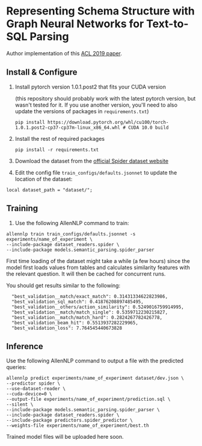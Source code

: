 # Representing Schema Structure with Graph Neural Networks for Text-to-SQL Parsing

Author implementation of this [ACL 2019 paper](https://arxiv.org/abs/1905.06241).

## Install & Configure

1. Install pytorch version 1.0.1.post2 that fits your CUDA version 
   
   (this repository should probably work with the latest pytorch version, but wasn't tested for it. If you use another version, you'll need to also update the versions of packages in `requirements.txt`)
    ```
    pip install https://download.pytorch.org/whl/cu100/torch-1.0.1.post2-cp37-cp37m-linux_x86_64.whl # CUDA 10.0 build
    ```
    
2. Install the rest of required packages
    ```
    pip install -r requirements.txt
    ```

3. Download the dataset from the [official Spider dataset website](https://yale-lily.github.io/spider)

4. Edit the config file `train_configs/defaults.jsonnet` to update the location of the dataset:
```
local dataset_path = "dataset/";
```

## Training

1. Use the following AllenNLP command to train:
```
allennlp train train_configs/defaults.jsonnet -s experiments/name_of_experiment \
--include-package dataset_readers.spider \ 
--include-package models.semantic_parsing.spider_parser
``` 

First time loading of the dataset might take a while (a few hours) since the model first loads values from tables and calculates similarity features with the relevant question. It will then be cached for concurrent runs.

You should get results similar to the following:
```
  "best_validation__match/exact_match": 0.31431334622823986,
  "best_validation_sql_match": 0.41876208897485495,
  "best_validation__others/action_similarity": 0.5249016759914995,
  "best_validation__match/match_single": 0.5359712230215827,
  "best_validation__match/match_hard": 0.2824267782426778,
  "best_validation_beam_hit": 0.5513937282229965,
  "best_validation_loss": 7.764545440673828
```

## Inference

Use the following AllenNLP command to output a file with the predicted queries:

```
allennlp predict experiments/name_of_experiment dataset/dev.json \
--predictor spider \
--use-dataset-reader \
--cuda-device=0 \
--output-file experiments/name_of_experiment/prediction.sql \
--silent \
--include-package models.semantic_parsing.spider_parser \
--include-package dataset_readers.spider \
--include-package predictors.spider_predictor \
--weights-file experiments/name_of_experiment/best.th
```

Trained model files will be uploaded here soon.